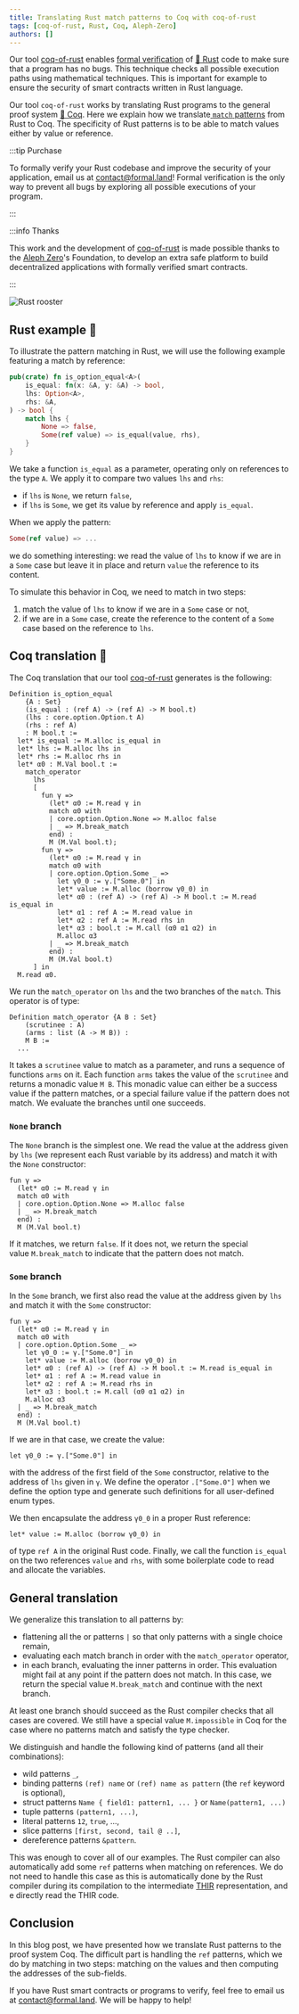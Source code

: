 ```yaml
---
title: Translating Rust match patterns to Coq with coq-of-rust
tags: [coq-of-rust, Rust, Coq, Aleph-Zero]
authors: []
---
```


Our tool [coq-of-rust](https://github.com/formal-land/coq-of-rust) enables [formal verification](https://en.wikipedia.org/wiki/Formal_verification) of [🦀&nbsp;Rust](https://www.rust-lang.org/) code to make sure that a program has no bugs. This technique checks all possible execution paths using mathematical techniques. This is important for example to ensure the security of smart contracts written in Rust language.

Our tool `coq-of-rust` works by translating Rust programs to the general proof system [🐓&nbsp;Coq](https://coq.inria.fr/). Here we explain how we translate[&nbsp;`match` patterns](https://doc.rust-lang.org/book/ch06-02-match.html) from Rust to Coq. The specificity of Rust patterns is to be able to match values either by value or reference.

<!-- truncate -->

:::tip Purchase

To formally verify your Rust codebase and improve the security of your application, email us at&nbsp;[&#099;&#111;&#110;&#116;&#097;&#099;&#116;&#064;formal&#046;&#108;&#097;&#110;&#100;](mailto:contact@formal.land)! Formal verification is the only way to prevent all bugs by exploring all possible executions of your program.

:::

:::info Thanks

This work and the development of [coq-of-rust](https://github.com/formal-land/coq-of-rust) is made possible thanks to the [Aleph Zero](https://alephzero.org/)'s Foundation, to develop an extra safe platform to build decentralized applications with formally verified smart contracts.

:::

![Rust rooster](2024-01-04/rust-rooster.png)

## Rust example&nbsp;🦀

To illustrate the pattern matching in Rust, we will use the following example featuring a match by reference:

```rust
pub(crate) fn is_option_equal<A>(
    is_equal: fn(x: &A, y: &A) -> bool,
    lhs: Option<A>,
    rhs: &A,
) -> bool {
    match lhs {
        None => false,
        Some(ref value) => is_equal(value, rhs),
    }
}
```

We take a function&nbsp;`is_equal` as a parameter, operating only on references to the type&nbsp;`A`. We apply it to compare two values&nbsp;`lhs` and&nbsp;`rhs`:

- if&nbsp;`lhs` is&nbsp;`None`, we return&nbsp;`false`,
- if&nbsp;`lhs` is&nbsp;`Some`, we get its value by reference and apply&nbsp;`is_equal`.

When we apply the pattern:

```rust
Some(ref value) => ...
```

we do something interesting: we read the value of&nbsp;`lhs` to know if we are in a&nbsp;`Some` case but leave it in place and return&nbsp;`value` the reference to its content.

To simulate this behavior in Coq, we need to match in two steps:

1. match the value of&nbsp;`lhs` to know if we are in a&nbsp;`Some` case or not,
2. if we are in a&nbsp;`Some` case, create the reference to the content of a&nbsp;`Some` case based on the reference to&nbsp;`lhs`.

## Coq translation&nbsp;🐓

The Coq translation that our tool [coq-of-rust](https://github.com/formal-land/coq-of-rust) generates is the following:

```coq
Definition is_option_equal
    {A : Set}
    (is_equal : (ref A) -> (ref A) -> M bool.t)
    (lhs : core.option.Option.t A)
    (rhs : ref A)
    : M bool.t :=
  let* is_equal := M.alloc is_equal in
  let* lhs := M.alloc lhs in
  let* rhs := M.alloc rhs in
  let* α0 : M.Val bool.t :=
    match_operator
      lhs
      [
        fun γ =>
          (let* α0 := M.read γ in
          match α0 with
          | core.option.Option.None => M.alloc false
          | _ => M.break_match
          end) :
          M (M.Val bool.t);
        fun γ =>
          (let* α0 := M.read γ in
          match α0 with
          | core.option.Option.Some _ =>
            let γ0_0 := γ.["Some.0"] in
            let* value := M.alloc (borrow γ0_0) in
            let* α0 : (ref A) -> (ref A) -> M bool.t := M.read is_equal in
            let* α1 : ref A := M.read value in
            let* α2 : ref A := M.read rhs in
            let* α3 : bool.t := M.call (α0 α1 α2) in
            M.alloc α3
          | _ => M.break_match
          end) :
          M (M.Val bool.t)
      ] in
  M.read α0.
```

We run the&nbsp;`match_operator` on&nbsp;`lhs` and the two branches of the&nbsp;`match`. This operator is of type:

```coq
Definition match_operator {A B : Set}
    (scrutinee : A)
    (arms : list (A -> M B)) :
    M B :=
  ...
```

It takes a&nbsp;`scrutinee` value to match as a parameter, and runs a sequence of functions&nbsp;`arms` on it. Each function&nbsp;`arms` takes the value of the&nbsp;`scrutinee` and returns a monadic value&nbsp;`M B`. This monadic value can either be a success value if the pattern matches, or a special failure value if the pattern does not match. We evaluate the branches until one succeeds.

### `None` branch

The&nbsp;`None` branch is the simplest one. We read the value at the address given by&nbsp;`lhs` (we represent each Rust variable by its address) and match it with the&nbsp;`None` constructor:

```coq
fun γ =>
  (let* α0 := M.read γ in
  match α0 with
  | core.option.Option.None => M.alloc false
  | _ => M.break_match
  end) :
  M (M.Val bool.t)
```

If it matches, we return&nbsp;`false`. If it does not, we return the special value&nbsp;`M.break_match` to indicate that the pattern does not match.

### `Some` branch

In the&nbsp;`Some` branch, we first also read the value at the address given by&nbsp;`lhs` and match it with the&nbsp;`Some` constructor:

```coq
fun γ =>
  (let* α0 := M.read γ in
  match α0 with
  | core.option.Option.Some _ =>
    let γ0_0 := γ.["Some.0"] in
    let* value := M.alloc (borrow γ0_0) in
    let* α0 : (ref A) -> (ref A) -> M bool.t := M.read is_equal in
    let* α1 : ref A := M.read value in
    let* α2 : ref A := M.read rhs in
    let* α3 : bool.t := M.call (α0 α1 α2) in
    M.alloc α3
  | _ => M.break_match
  end) :
  M (M.Val bool.t)
```

If we are in that case, we create the value:

```coq
let γ0_0 := γ.["Some.0"] in
```

with the address of the first field of the&nbsp;`Some` constructor, relative to the address of&nbsp;`lhs` given in&nbsp;`γ`. We define the operator&nbsp;`.["Some.0"]` when we define the option type and generate such definitions for all user-defined enum types.

We then encapsulate the address&nbsp;`γ0_0` in a proper Rust reference:

```coq
let* value := M.alloc (borrow γ0_0) in
```

of type&nbsp;`ref A` in the original Rust code. Finally, we call the function&nbsp;`is_equal` on the two references&nbsp;`value` and&nbsp;`rhs`, with some boilerplate code to read and allocate the variables.

## General translation

We generalize this translation to all patterns by:

- flattening all the or patterns `|` so that only patterns with a single choice remain,
- evaluating each match branch in order with the&nbsp;`match_operator` operator,
- in each branch, evaluating the inner patterns in order. This evaluation might fail at any point if the pattern does not match. In this case, we return the special value&nbsp;`M.break_match` and continue with the next branch.

At least one branch should succeed as the Rust compiler checks that all cases are covered. We still have a special value&nbsp;`M.impossible` in Coq for the case where no patterns match and satisfy the type checker.

We distinguish and handle the following kind of patterns (and all their combinations):

- wild patterns&nbsp;`_`,
- binding patterns&nbsp;`(ref) name` or&nbsp;`(ref) name as pattern` (the&nbsp;`ref` keyword is optional),
- struct patterns&nbsp;`Name { field1: pattern1, ... }` or&nbsp;`Name(pattern1, ...)`
- tuple patterns&nbsp;`(pattern1, ...)`,
- literal patterns&nbsp;`12`, `true`, ...,
- slice patterns&nbsp;`[first, second, tail @ ..]`,
- dereference patterns&nbsp;`&pattern`.

This was enough to cover all of our examples. The Rust compiler can also automatically add some&nbsp;`ref` patterns when matching on references. We do not need to handle this case as this is automatically done by the Rust compiler during its compilation to the intermediate&nbsp;[THIR](https://rustc-dev-guide.rust-lang.org/thir.html) representation, and e directly read the THIR code.

## Conclusion

In this blog post, we have presented how we translate Rust patterns to the proof system Coq. The difficult part is handling the&nbsp;`ref` patterns, which we do by matching in two steps: matching on the values and then computing the addresses of the sub-fields.

If you have Rust smart contracts or programs to verify, feel free to email us at&nbsp;[&#099;&#111;&#110;&#116;&#097;&#099;&#116;&#064;formal&#046;&#108;&#097;&#110;&#100;](mailto:contact@formal.land). We will be happy to help!
